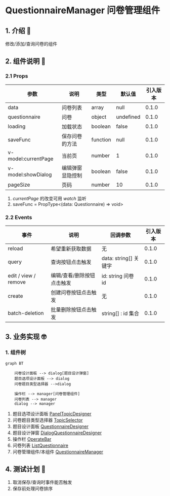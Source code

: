 # QuestionnaireManager 问卷管理组件

## 1. 介绍 🤔

修改/添加/查询问卷的组件

## 2. 组件说明 🥳

### 2.1 Props

| 参数                | 说明             | 类型     | 默认值    | 引入版本 |
| ------------------- | ---------------- | -------- | --------- | -------- |
| data                | 问卷列表         | array    | null      | 0.1.0    |
| questionnaire       | 问卷             | object   | undefined | 0.1.0    |
| loading  | 加载状态 | boolean  | false     | 0.1.0    |
| saveFunc            | 保存问卷的方法   | function | null      | 0.1.0    |
| v-model:currentPage | 当前页           | number   | 1         | 0.1.0    |
| v-model:showDialog  | 编辑弹窗显隐控制 | boolean  | false     | 0.1.0    |
| pageSize            | 页码             | number   | 10        | 0.1.0    |

1. _currentPage_ 的改变可用 _watch_ 监听
2. saveFunc = PropType<(data: Questionnaire) => void>

### 2.2 Events

| 事件                 | 说明                       | 回调参数              | 引入版本 |
| -------------------- | -------------------------- | --------------------- | -------- |
| reload               | 希望重新获取数据           | 无                    | 0.1.0    |
| query                | 查询按钮点击触发           | data: string[] 关键字 | 0.1.0    |
| edit / view / remove | 编辑/查看/删除按钮点击触发 | id: string 问卷 id    | 0.1.0    |
| create               | 创建问卷按钮点击触发       | 无                    | 0.1.0    |
| batch-deletion       | 批量删除按钮点击触发       | string[] : id 集合    | 0.1.0    |

## 3. 业务实现 🤓

### 1. 组件树

```mermaid
graph BT

    问卷设计面板 --> dialog[题目设计弹窗]
    题目选项设计面板 --> dialog
    问卷题目类型选择器 -->dialog

    操作栏 --> manager[问卷管理组件]
    问卷列表 --> manager
    dialog --> manager

```

1. 题目选项设计面板 [PanelTopicDesigner](./PanelTopicDesigner/README.md)
2. 问卷题目类型选择器 [TopicSelector](./TopicSelector/README.md)
3. 题目设计面板 [QuestionnaireDesigner](./QuestionnaireDesigner/README.md)
4. 题目设计弹窗 [DialogQuestionnaireDesigner](./DialogQuestionnaireDesigner/README.md)
5. 操作栏 [OperateBar](./OperateBar/README.md)
6. 问卷列表 [ListQuestionnaire](./ListQuestionnaire/README.md)
7. 问卷管理组件/本组件 [QuestionnaireManager](./README.md)

## 4. 测试计划 👻

1. 取消保存/查询时事件能否触发
2. 保存前处理问卷排序
